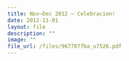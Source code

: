 ```yaml
---
title: Nov–Dec 2012 – Celebracion!
date: 2012-11-01
layout: file
description: ""
image: ""
file_url: /files/967707fba_u7526.pdf
---
```

